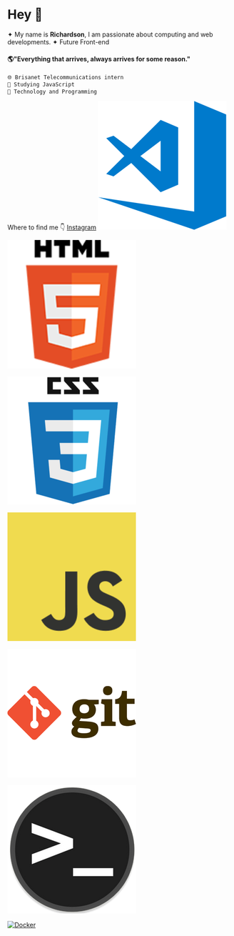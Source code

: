 # Hey 👋

✦ My name is **Richardson**, I am passionate about computing and web developments.
✦ Future Front-end

#### 🌎"Everything that arrives, always arrives for some reason."

	🌐 Brisanet Telecommunications intern
	💠 Studying JavaScript
	💠 Technology and Programming

  
Where to find me 👇
[Instagram](https://www.instagram.com/gessyell/)
[![Visual Studio Code](https://raw.githubusercontent.com/github/explore/80688e429a7d4ef2fca1e82350fe8e3517d3494d/topics/visual-studio-code/visual-studio-code.png)](https://raw.githubusercontent.com/github/explore/80688e429a7d4ef2fca1e82350fe8e3517d3494d/topics/visual-studio-code/visual-studio-code.png)

[![HTML5](https://raw.githubusercontent.com/github/explore/80688e429a7d4ef2fca1e82350fe8e3517d3494d/topics/html/html.png)](https://raw.githubusercontent.com/github/explore/80688e429a7d4ef2fca1e82350fe8e3517d3494d/topics/html/html.png)

[![CSS3](https://raw.githubusercontent.com/github/explore/80688e429a7d4ef2fca1e82350fe8e3517d3494d/topics/css/css.png)](https://raw.githubusercontent.com/github/explore/80688e429a7d4ef2fca1e82350fe8e3517d3494d/topics/css/css.png)

[![JavaScript](https://raw.githubusercontent.com/github/explore/80688e429a7d4ef2fca1e82350fe8e3517d3494d/topics/javascript/javascript.png)](https://raw.githubusercontent.com/github/explore/80688e429a7d4ef2fca1e82350fe8e3517d3494d/topics/javascript/javascript.png)

[![Git](https://raw.githubusercontent.com/github/explore/80688e429a7d4ef2fca1e82350fe8e3517d3494d/topics/git/git.png)](https://raw.githubusercontent.com/github/explore/80688e429a7d4ef2fca1e82350fe8e3517d3494d/topics/git/git.png)

[![Terminal](https://raw.githubusercontent.com/github/explore/80688e429a7d4ef2fca1e82350fe8e3517d3494d/topics/terminal/terminal.png)](https://raw.githubusercontent.com/github/explore/80688e429a7d4ef2fca1e82350fe8e3517d3494d/topics/terminal/terminal.png)

[![Docker](https://camo.githubusercontent.com/bab63929829e38adc8ba9acc30ecc8447fea884803d3bb12e11c9a077607d40a/68747470733a2f2f7777772e646f636b65722e636f6d2f73697465732f64656661756c742f66696c65732f64382f446f636b65722d522d4c6f676f2d30382d323031382d4d6f6e6f63686f6d617469632d5247425f4d6f62792d78312e706e67)](https://camo.githubusercontent.com/bab63929829e38adc8ba9acc30ecc8447fea884803d3bb12e11c9a077607d40a/68747470733a2f2f7777772e646f636b65722e636f6d2f73697465732f64656661756c742f66696c65732f64382f446f636b65722d522d4c6f676f2d30382d323031382d4d6f6e6f63686f6d617469632d5247425f4d6f62792d78312e706e67)

